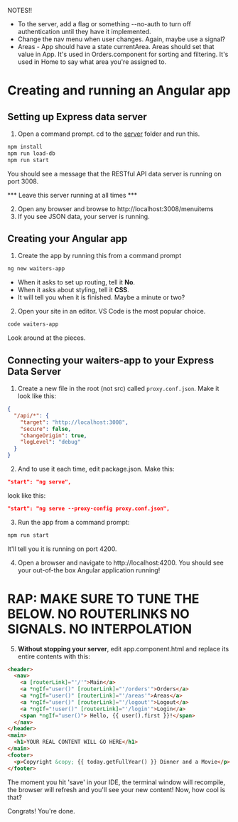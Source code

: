 NOTES!!
- To the server, add a flag or something --no-auth to turn off authentication until they have it implemented.
- Change the nav menu when user changes. Again, maybe use a signal? 
- Areas - App should have a state currentArea. Areas should set that value in App. It's used in Orders.component for sorting and filtering. It's used in Home to say what area you're assigned to.

# Creating and running an Angular app

## Setting up Express data server
<!-- Time: YYmin -->
1. Open a command prompt. cd to the [server](../../server) folder and run this.
```bash
npm install
npm run load-db
npm run start
```
You should see a message that the RESTful API data server is running on port 3008. 

*** Leave this server running at all times ***

2. Open any browser and browse to http://localhost:3008/menuitems
3. If you see JSON data, your server is running.

## Creating your Angular app
1. Create the app by running this from a command prompt
```bash
ng new waiters-app
```
- When it asks to set up routing, tell it **No**. 
- When it asks about styling, tell it **CSS**.
- It will tell you when it is finished. Maybe a minute or two?

2. Open your site in an editor. VS Code is the most popular choice.
```bash
code waiters-app
```
Look around at the pieces.

## Connecting your waiters-app to your Express Data Server
1. Create a new file in the root (not src) called `proxy.conf.json`. Make it look like this:
```json
{
  "/api/*": {
    "target": "http://localhost:3008",
    "secure": false,
    "changeOrigin": true,
    "logLevel": "debug"
  }
}
```
2. And to use it each time, edit package.json. Make this:
```json
"start": "ng serve",
```
look like this:
```json
"start": "ng serve --proxy-config proxy.conf.json",
```

3. Run the app from a command prompt:
```bash
npm run start
``` 
It'll tell you it is running on port 4200.

4. Open a browser and navigate to http://localhost:4200.
You should see your out-of-the box Angular application running!

# RAP: MAKE SURE TO TUNE THE BELOW. NO ROUTERLINKS NO SIGNALS. NO INTERPOLATION 
5. **Without stopping your server**, edit app.component.html and replace its entire contents with this:
```html
<header>
  <nav>
    <a [routerLink]="'/'">Main</a>
    <a *ngIf="user()" [routerLink]="'/orders'">Orders</a>
    <a *ngIf="user()" [routerLink]="'/areas'">Areas</a>
    <a *ngIf="user()" [routerLink]="'/logout'">Logout</a>
    <a *ngIf="!user()" [routerLink]="'/login'">Login</a>
    <span *ngIf="user()"> Hello, {{ user().first }}!</span>
  </nav>
</header>
<main>
  <h1>YOUR REAL CONTENT WILL GO HERE</h1>
</main>
<footer>
  <p>Copyright &copy; {{ today.getFullYear() }} Dinner and a Movie</p>
</footer>
```
The moment you hit 'save' in your IDE, the terminal window will recompile, the browser will refresh and you'll see your new content! Now, how cool is that?

Congrats! You're done.